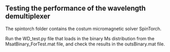 ## Testing the performance of the wavelength demultiplexer
The spintorch folder contains the costum micromagnetic solver SpinTorch.

Run the WD_test.py file that loads in the binary Ms distribution from the MsatBinary_ForTest.mat file, and check the results in the outsBinary.mat file.
